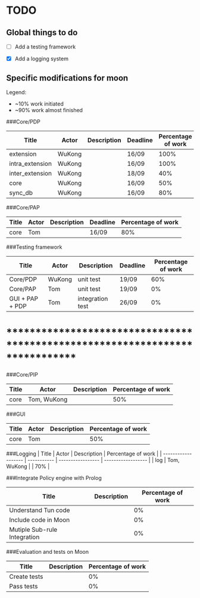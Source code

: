 TODO
====

Global things to do
-------------------

- [ ] Add a testing framework
- [x] Add a logging system


Specific modifications for moon
-------------------------------

Legend:
- ~10% work initiated
- ~90% work almost finished


###Core/PDP

| Title               | Actor       | Description       | Deadline      | Percentage of work |
| ------------------- | ----------- | ----------------- | ------------- | ------------------ |
| extension           | WuKong      |                   | 16/09         | 100%               |
| intra_extension     | WuKong      |                   | 16/09         | 100%               |
| inter_extension     | WuKong      |                   | 18/09         | 40%                |
| core                | WuKong      |                   | 16/09         | 50%                |
| sync_db             | WuKong      |                   | 16/09         | 80%                |


###Core/PAP

| Title               | Actor       | Description       | Deadline      | Percentage of work |
| ------------------- | ----------- | ----------------- | ------------- | ------------------ |
| core                | Tom         |                   | 16/09         | 80%                |



###Testing framework

| Title               | Actor       | Description       | Deadline      | Percentage of work |
| ------------------- | ----------- | ----------------- | ------------- | ------------------ |
| Core/PDP            | WuKong      | unit test         | 19/09         | 60%                |
| Core/PAP            | Tom         | unit test         | 19/09         | 0%                 |
| GUI + PAP + PDP     | Tom         | integration test  | 26/09         | 0%                 |



# ****************************************************************************


###Core/PIP

| Title               | Actor       | Description       | Percentage of work |
| ------------------- | ----------- | ----------------- | ------------------ |
| core                | Tom, WuKong |                   | 50%                |


###GUI

| Title               | Actor       | Description       | Percentage of work |
| ------------------- | ----------- | ----------------- | ------------------ |
| core                | Tom         |                   | 50%                |


###Logging
| Title               | Actor       | Description       | Percentage of work |
| ------------------- | ----------- | ----------------- | ------------------ |
| log                 | Tom, WuKong |                   | 70%                |



###Integrate Policy engine with Prolog

| Title                   | Description                               | Percentage of work |
| ----------------------- | ----------------------------------------- | ------------------ |
| Understand Tun code     |                                           | 0%                 |
| Include code in Moon    |                                           | 0%                 |
| Mutiple Sub-rule Integration|                                       | 0%                 |


###Evaluation and tests on Moon

|Title        | Description                              | Percentage of work |
|------------ | ---------------------------------------- | ------------------ |
|Create tests |                                          |  0%                |
|Pass tests   |                                          |  0%                |


